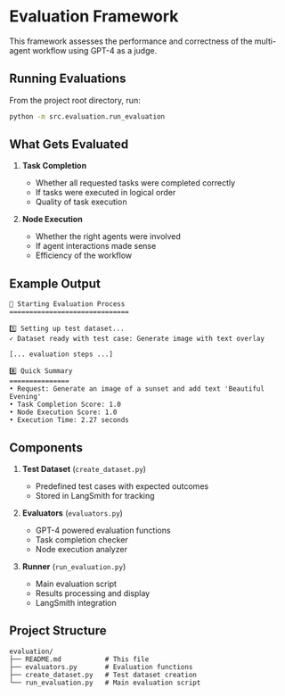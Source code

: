 # Evaluation Framework

This framework assesses the performance and correctness of the multi-agent workflow using GPT-4 as a judge.

## Running Evaluations

From the project root directory, run:

```bash
python -m src.evaluation.run_evaluation
```

## What Gets Evaluated

1. **Task Completion**
   - Whether all requested tasks were completed correctly
   - If tasks were executed in logical order
   - Quality of task execution

2. **Node Execution**
   - Whether the right agents were involved
   - If agent interactions made sense
   - Efficiency of the workflow

## Example Output
```
🚀 Starting Evaluation Process
==============================

1️⃣ Setting up test dataset...
✓ Dataset ready with test case: Generate image with text overlay

[... evaluation steps ...]

8️⃣ Quick Summary
===============
• Request: Generate an image of a sunset and add text 'Beautiful Evening'
• Task Completion Score: 1.0
• Node Execution Score: 1.0
• Execution Time: 2.27 seconds
```

## Components

1. **Test Dataset** (`create_dataset.py`)
   - Predefined test cases with expected outcomes
   - Stored in LangSmith for tracking

2. **Evaluators** (`evaluators.py`)
   - GPT-4 powered evaluation functions
   - Task completion checker
   - Node execution analyzer

3. **Runner** (`run_evaluation.py`)
   - Main evaluation script
   - Results processing and display
   - LangSmith integration

## Project Structure
```
evaluation/
├── README.md           # This file
├── evaluators.py       # Evaluation functions
├── create_dataset.py   # Test dataset creation
└── run_evaluation.py   # Main evaluation script
``` 